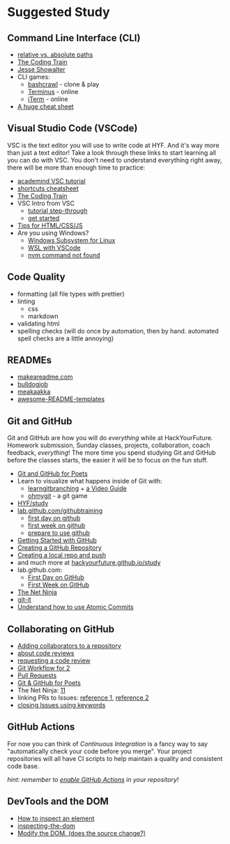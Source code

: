 # Suggested Study

## Command Line Interface \(CLI\)

* [relative vs. absolute paths](https://www.youtube.com/watch?v=ephId3mYu9o)
* [The Coding Train](https://www.youtube.com/watch?v=FnkkzgYuXUM&list=PLRqwX-V7Uu6Zu_uqEA6NqhLzKLACwU74X&index=3)
* [Jesse Showalter](https://www.youtube.com/watch?v=5XgBd6rjuDQ)
* CLI games:
  * [bashcrawl](https://gitlab.com/slackermedia/bashcrawl/) - clone & play
  * [Terminus](https://web.mit.edu/mprat/Public/web/Terminus/Web/main.html) - online
  * [iTerm](https://sr6033.github.io/lterm/) - online
* [A huge cheat sheet](https://gist.github.com/LeCoupa/122b12050f5fb267e75f)

## Visual Studio Code \(VSCode\)

VSC is the text editor you will use to write code at HYF. And it's way more than just a text editor! Take a look through these links to start learning all you can do with VSC. You don't need to understand everything right away, there will be more than enough time to practice:

* [academind VSC tutorial](https://www.youtube.com/watch?v=VqCgcpAypFQ)
* [shortcuts cheatsheet](https://vscode-shortcuts.com/)
* [The Coding Train](https://www.youtube.com/watch?v=yJw0SyKO9IU)
* VSC Intro from VSC
  * [tutorial step-through](https://code.visualstudio.com/docs/introvideos/basics)
  * [get started](https://code.visualstudio.com/docs/getstarted/introvideos)
* [Tips for HTML/CSS/JS](https://www.youtube.com/watch?v=bJiIzz8mFMs)
* Are you using Windows?
  * [Windows Subsystem for Linux](https://docs.microsoft.com/en-us/windows/wsl/install-win10)
  * [WSL with VSCode](https://docs.microsoft.com/en-us/windows/wsl/tutorials/wsl-vscode)
  * [nvm command not found](https://dev.to/duhbhavesh/nvm-command-not-found-1ho)

## Code Quality

* formatting \(all file types with prettier\)
* linting
  * css
  * markdown
* validating html
* spelling checks \(will do once by automation, then by hand. automated spell checks are a little annoying\)

## READMEs

* [makeareadme.com](https://www.makeareadme.com/)
* [bulldogjob](https://bulldogjob.com/news/449-how-to-write-a-good-readme-for-your-github-project)
* [meakaakka](https://medium.com/@meakaakka/a-beginners-guide-to-writing-a-kickass-readme-7ac01da88ab3)
* [awesome-README-templates](https://github.com/elangosundar/awesome-README-templates)

## Git and GitHub

Git and GitHub are how you will do _everything_ while at HackYourFuture. Homework submission, Sunday classes, projects, collaboration, coach feedback, _everything_! The more time you spend studying Git and GitHub before the classes starts, the easier it will be to focus on the fun stuff.

* [Git and GitHub for Poets](https://www.youtube.com/playlist?list=PLRqwX-V7Uu6ZF9C0YMKuns9sLDzK6zoiV)
* Learn to visualize what happens inside of Git with:
  * [learngitbranching](https://learngitbranching.js.org/) + [a Video Guide](https://www.youtube.com/watch?v=dG0ke9vILQM)
  * [ohmygit](https://ohmygit.org/) - a git game
* [HYF/study](https://hackyourfuture.github.io/study/#/git-and-github/README)
* [lab.github.com/githubtraining](https://lab.github.com/githubtraining/paths/)
  * [first day on github](https://lab.github.com/githubtraining/first-day-on-github)
  * [first week on github](https://lab.github.com/githubtraining/first-week-on-github)
  * [prepare to use github](https://lab.github.com/githubtraining/prepare-to-use-github)
* [Getting Started with GitHub](https://help.github.com/en/github/getting-started-with-github)
* [Creating a GitHub Repository](https://www.youtube.com/watch?v=WfhRyz3Wf4o)
* [Creating a local repo and push](https://www.youtube.com/watch?v=vbQ2bYHxxEA)
* and much more at [hackyourfuture.github.io/study](https://hackyourfuture.github.io/study)
* lab.github.com:
  * [First Day on GitHub](https://lab.github.com/githubtraining/first-day-on-github)
  * [First Week on GitHub](https://lab.github.com/githubtraining/first-week-on-github)
* [The Net Ninja](https://www.youtube.com/watch?v=QV0kVNvkMxc&list=PL4cUxeGkcC9goXbgTDQ0n_4TBzOO0ocPR&index=8)
* [git-it](https://github.com/jlord/git-it-electron/)
* [Understand how to use Atomic Commits](https://curiousprogrammer.io/blog/how-to-craft-your-changes-into-small-atomic-commits-using-git)

## Collaborating on GitHub

* [Adding collaborators to a repository](https://www.youtube.com/watch?v=p49LRx3hYI8)
* [about code reviews](https://help.github.com/en/github/collaborating-with-issues-and-pull-requests/about-pull-request-reviews)
* [requesting a code review](https://help.github.com/en/github/collaborating-with-issues-and-pull-requests/requesting-a-pull-request-review)
* [Git Workflow for 2](https://github.com/hackyourfuturebelgium/git-workflow-workshop-for-two)
* [Pull Requests](https://www.youtube.com/watch?v=2M16faxEQsg)
* [Git & GitHub for Poets](https://www.youtube.com/watch?v=BCQHnlnPusY&list=PLRqwX-V7Uu6ZF9C0YMKuns9sLDzK6zoiV)
* The Net Ninja: [11](https://www.youtube.com/watch?v=MnUd31TvBoU&list=PL4cUxeGkcC9goXbgTDQ0n_4TBzOO0ocPR&index=11)
* linking PRs to Issues: [reference 1](https://help.github.com/en/github/managing-your-work-on-github/linking-a-pull-request-to-an-issue), [reference 2](https://help.github.com/articles/autolinked-references-and-urls/)
* [closing Issues using keywords](https://help.github.com/en/enterprise/2.16/user/github/managing-your-work-on-github/closing-issues-using-keywords)

## GitHub Actions

For now you can think of _Continuous Integration_ is a fancy way to say "automatically check your code before you merge". Your project repositories will all have CI scripts to help maintain a quality and consistent code base.

_hint: remember to_ [_enable GitHub Actions_](https://docs.github.com/en/github/administering-a-repository/managing-repository-settings/disabling-or-limiting-github-actions-for-a-repository) _in your repository!_

## DevTools and the DOM

* [How to inspect an element](https://www.lifewire.com/get-inspect-element-tool-for-browser-756549)
* [inspecting-the-dom](https://hackyourfuturebelgium.github.io/inspecting-the-dom/)
* [Modify the DOM. \(does the source change?\)](https://zapier.com/blog/inspect-element-tutorial/)

